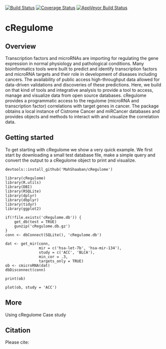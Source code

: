 [![Build Status](https://travis-ci.org/MahShaaban/cRegulome.svg?branch=master)](https://travis-ci.org/MahShaaban/cRegulome)
[![Coverage Status](https://img.shields.io/codecov/c/github/MahShaaban/cRegulome/master.svg)](https://codecov.io/github/MahShaaban/cRegulome?branch=master)
[![AppVeyor Build Status](https://ci.appveyor.com/api/projects/status/github/MahShaaban/cRegulome?branch=master&svg=true)](https://ci.appveyor.com/project/MahShaaban/cRegulome)

# cRegulome
## Overview  
Transcription factors and microRNAs are importing for regulating the gene
expression in normal physiology and pathological conditions. Many
bioinformatics tools were built to predict and identify transcription
factors and microRNA targets and their role in development of diseases
including cancers. The availability of public access high-throughput data
allowed for data-driven validations and discoveries of these predictions.
Here, we build on that kind of tools and integrative analysis to provide a
tool to access, manage and visualize data from open source databases.
cRegulome provides a programmatic access to the regulome (microRNA and
transcription factor) correlations with target genes in cancer. The package
obtains a local instance of Cistrome Cancer and miRCancer databases and
provides objects and methods to interact with and visualize the correlation
data.  

## Getting started  
To get starting with cRegulome we show a very quick example. We first start
by downloading a small test database file, make a simple query and convert
the output to a cRegulome object to print and visualize.  


```
devtools::install_github('MahShaaban/cRegulome')
```
```
library(cRegulome)
library(R.utils)
library(DBI)
library(RSQLite)
library(dplyr)
library(dbplyr)
library(tidyr)
library(ggplot2)
```

```
if(!file.exists('cRegulome.db')) {
    get_db(test = TRUE)
    gunzip('cRegulome.db.gz')
}
conn <- dbConnect(SQLite(), 'cRegulome.db')
```

```
dat <- get_mir(conn,
               mir = c('hsa-let-7b', 'hsa-mir-134'),
               study = c('ACC', 'BLCA'),
               min_cor = .3,
               targets_only = TRUE)
ob <- cmicroRNA(dat)
dbDisconnect(conn)
```

```
print(ob)
```

```
plot(ob, study = 'ACC')
```
## More
Using cRegulome
Case study

## Citation  
Please cite: 
